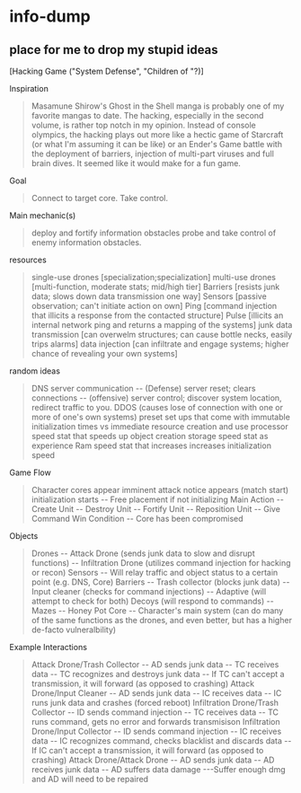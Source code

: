 info-dump
=========

place for me to drop my stupid ideas
--
[Hacking Game ("System Defense", "Children of "?)]

Inspiration
> Masamune Shirow's Ghost in the Shell manga is probably one of my favorite mangas to date. The hacking, especially in the second volume, is rather top notch in my opinion. Instead of console olympics, the hacking plays out more like a hectic game of Starcraft (or what I'm assuming it can be like) or an Ender's Game battle with the deployment of barriers, injection of multi-part viruses and full brain dives. It seemed like it would make for a fun game. 

Goal
> Connect to target core. Take control. 

Main mechanic(s)
> deploy and fortify information obstacles
> probe and take control of enemy information obstacles.

resources
> single-use drones [specialization;specialization]
> multi-use drones [multi-function, moderate stats; mid/high tier]
> Barriers [resists junk data; slows down data transmission one way]
> Sensors [passive observation; can't initiate action on own]
> Ping [command injection that illicits a response from the contacted structure]
> Pulse [illicits an internal network ping and returns a mapping of the systems]
> junk data transmission [can overwelm structures; can cause bottle necks, easily trips alarms] 
> data injection [can infiltrate and engage systems; higher chance of revealing your own systems]

random ideas
> DNS server communication
-- (Defense) server reset; clears connections
-- (offensive) server control; discover system location, redirect traffic to you.
> DDOS (causes lose of connection with one or more of one's own systems)
> preset set ups that come with immutable initialization times vs immediate resource creation and use
> processor speed stat that speeds up object creation
> storage speed stat as experience
> Ram speed stat that increases increases initialization speed

Game Flow
> Character cores appear
> imminent attack notice appears (match start)
> initialization starts
-- Free placement if not initializing
> Main Action
-- Create Unit 
-- Destroy Unit
-- Fortify Unit
-- Reposition Unit
-- Give Command
> Win Condition
-- Core has been compromised

Objects
> Drones
-- Attack Drone (sends junk data to slow and disrupt functions)
-- Infiltration Drone (utilizes command injection for hacking or recon)
> Sensors
-- Will relay traffic and object status to a certain point (e.g. DNS, Core)
> Barriers
-- Trash collector (blocks junk data)
-- Input cleaner (checks for command injections)
-- Adaptive (will attempt to check for both)
> Decoys (will respond to commands)
-- Mazes
-- Honey Pot
> Core
-- Character's main system (can do many of the same functions as the drones, and even better, but has a higher de-facto vulneralbility)

Example Interactions
> Attack Drone/Trash Collector 
-- AD sends junk data
-- TC receives data 
-- TC recognizes and destroys junk data
-- If TC can't accept a transmission, it will forward (as opposed to crashing)
> Attack Drone/Input Cleaner
-- AD sends junk data
-- IC receives data 
-- IC runs junk data and crashes (forced reboot)
> Infiltration Drone/Trash Collector
-- ID sends command injection
-- TC receives data
-- TC runs command, gets no error and forwards transmisison
> Infiltration Drone/Input Collector
-- ID sends command injection
-- IC receives data
-- IC recognizes command, checks blacklist and discards data
-- If IC can't accept a transmission, it will forward (as opposed to crashing)
> Attack Drone/Attack Drone
-- AD sends junk data
-- AD receives junk data
-- AD suffers data damage
---Suffer enough dmg and AD will need to be repaired

